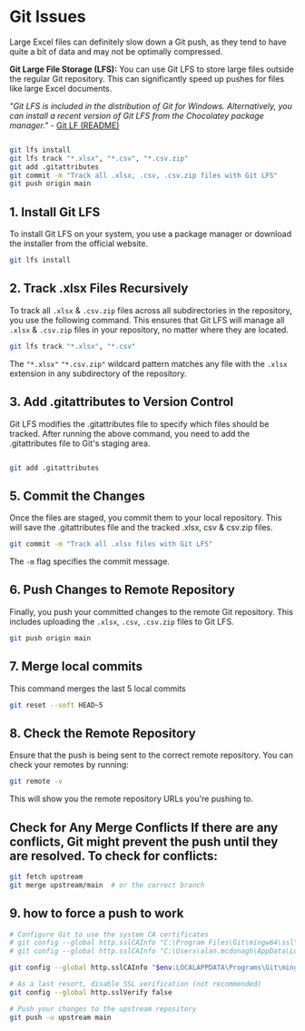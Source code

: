 
# Git Issues

Large Excel files can definitely slow down a Git push, as they tend to have quite a bit of data and may not be optimally compressed.

**Git Large File Storage (LFS):** You can use Git LFS to store large files outside the regular Git repository. This can significantly speed up pushes for files like large Excel documents.

*"Git LFS is included in the distribution of Git for Windows. Alternatively, you can install a recent version of Git LFS from the Chocolatey package manager."* - [Git LF (README)](https://github.com/git-lfs/git-lfs?utm_source=gitlfs_site&utm_medium=installation_link&utm_campaign=gitlfs#installing)

```bash

git lfs install
git lfs track "*.xlsx", "*.csv", "*.csv.zip"
git add .gitattributes
git commit -m "Track all .xlsx, .csv, .csv.zip files with Git LFS"
git push origin main

```
## 1. Install Git LFS
To install Git LFS on your system, you use a package manager or download the installer from the official website.

```bash
git lfs install
```

## 2. Track .xlsx Files Recursively
To track all `.xlsx` & `.csv.zip` files across all subdirectories  in the repository, you use the following command. This ensures that Git LFS will manage all `.xlsx` & `.csv.zip` files in your repository, no matter where they are located.


```bash
git lfs track "*.xlsx", "*.csv"
```

The `"*.xlsx"` `"*.csv.zip"` wildcard pattern matches any file with the `.xlsx` extension in any subdirectory of the repository.


## 3. Add .gitattributes to Version Control
Git LFS modifies the .gitattributes file to specify which files should be tracked. After running the above command, you need to add the .gitattributes file to Git's staging area.

```bash

git add .gitattributes

```

## 5. Commit the Changes
Once the files are staged, you commit them to your local repository. This will save the .gitattributes file and the tracked .xlsx, csv & csv.zip files.

```bash
git commit -m "Track all .xlsx files with Git LFS"
```
The `-m` flag specifies the commit message.

## 6. Push Changes to Remote Repository
Finally, you push your committed changes to the remote Git repository. This includes uploading the `.xlsx`, `.csv`, `.csv.zip` files to Git LFS.

```bash
git push origin main
```

## 7. Merge local commits
This command merges the last 5 local commits
```bash
git reset --soft HEAD~5
```

## 8. Check the Remote Repository
Ensure that the push is being sent to the correct remote repository. You can check your remotes by running:

```bash
git remote -v
```
This will show you the remote repository URLs you're pushing to.

## **Check for Any Merge Conflicts** If there are any conflicts, Git might prevent the push until they are resolved. To check for conflicts:

```bash
git fetch upstream 
git merge upstream/main  # or the correct branch
```

## 9. how to force a push to work

```bash
# Configure Git to use the system CA certificates
# git config --global http.sslCAInfo "C:\Program Files\Git\mingw64\ssl\certs\ca-bundle.crt"
# git config --global http.sslCAInfo "C:\Users\alan.mcdonagh\AppData\Local\Programs\Git\mingw64\ssl\certs\ca-bundle.crt"

git config --global http.sslCAInfo "$env:LOCALAPPDATA\Programs\Git\mingw64\ssl\certs\ca-bundle.crt"

# As a last resort, disable SSL verification (not recommended)
git config --global http.sslVerify false

# Push your changes to the upstream repository
git push -u upstream main
```